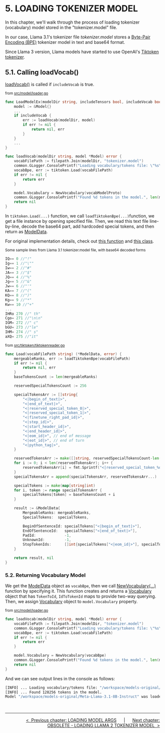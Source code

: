 # **5. LOADING TOKENIZER MODEL**

In this chapter, we'll walk through the process of loading tokenizer (vocabulary) model stored in the "tokenizer.model" file.

In our case, Llama 3.1's tokenizer file *tokenizer.model* stores a [Byte-Pair Encoding (BPE)](https://huggingface.co/learn/nlp-course/en/chapter6/5) tokenizer model in text and base64 format.<br>

Since Llama 3 version, Llama models have started to use OpenAI's [Tiktoken tokenizer](https://github.com/openai/tiktoken).

## **5.1. Calling loadVocab()**

[loadVocab()](../src/model/loader.go) is called if ```includeVocab``` is true.

<sup>from [src/model/loader.go](../src/model/loader.go)</sup>

```go
func LoadModelEx(modelDir string, includeTensors bool, includeVocab bool) (*Model, error) {
    model := &Model{}
    ...
    if includeVocab {
        err := loadVocab(modelDir, model)
        if err != nil {
            return nil, err
        }
    }
    ...
}

func loadVocab(modelDir string, model *Model) error {
    vocabFilePath := filepath.Join(modelDir, "tokenizer.model")
    common.GLogger.ConsolePrintf("Loading vocabulary/tokens file: \"%s\"...", vocabFilePath)
	vocabBpe, err := tiktoken.Load(vocabFilePath)
	if err != nil {
		return err
	}

    model.Vocabulary = NewVocabulary(vocabModelProto)
    common.GLogger.ConsolePrintf("Found %d tokens in the model.", len(model.Vocabulary.IdToToken))
    return nil
}
```

In ```tiktoken.Load(...)``` function, we call ```loadTiktokenBpe(...)```function, we get a file instance by opening specified file. Then, we read this text file line-by-line, decode the base64 part, add hardcoded special tokens, and then return as [ModelData](../src/tiktoken/model.go).

For original implementation details, check out [this function](https://github.com/openai/tiktoken/blob/c0ba74c238d18b4824c25f3c27fc8698055b9a76/tiktoken/load.py#L143) and [this class](https://github.com/meta-llama/llama-models/blob/5ee9cb5eaf92d542f1b1ee595af64a9ffdc07bac/models/llama3_1/api/tokenizer.py#L44).

<sup>Some sample lines from Llama 3.1 tokenizer.model file, with base64 decoded forms</sup>

```go
IQ== 0 //"!"
Ig== 1 //"\""
Iw== 2 //"#"
JA== 3 //"$"
JQ== 4 //"%"
Jg== 5 //"&"
Jw== 6 //"'"
KA== 7 //"("
KQ== 8 //")"
Kg== 9 //"*"
Kw== 10 //"+"
...
IHRo 270 //" th"
Cgo= 271 //"\n\n"
IGM= 272 //" c"
bGU= 273 //"le"
IHM= 274 //" s"
aXQ= 275 //"it"
```

<sup>from [src/tiktoken/tiktokenreader.go](../src/tiktoken/tiktokenreader.go)</sup>

```go
func Load(vocabFilePath string) (*ModelData, error) {
	mergeableRanks, err := loadTiktokenBpe(vocabFilePath)
	if err != nil {
		return nil, err
	}
	baseTokensCount := len(mergeableRanks)

	reservedSpecialTokensCount := 256

	specialTokensArr := []string{
		"<|begin_of_text|>",
		"<|end_of_text|>",
		"<|reserved_special_token_0|>",
		"<|reserved_special_token_1|>",
		"<|finetune_right_pad_id|>",
		"<|step_id|>",
		"<|start_header_id|>",
		"<|end_header_id|>",
		"<|eom_id|>", // end of message
		"<|eot_id|>", // end of turn
		"<|python_tag|>",
	}

	reservedTokensArr := make([]string, reservedSpecialTokensCount-len(specialTokensArr))
	for i := 0; i < len(reservedTokensArr); i++ {
		reservedTokensArr[i] = fmt.Sprintf("<|reserved_special_token_%d|>", 2+i)
	}
	specialTokensArr = append(specialTokensArr, reservedTokensArr...)

	specialTokens := make(map[string]int)
	for i, token := range specialTokensArr {
		specialTokens[token] = baseTokensCount + i
	}

	result := &ModelData{
		MergeableRanks: mergeableRanks,
		SpecialTokens:  specialTokens,

		BeginOfSentenceId: specialTokens["<|begin_of_text|>"],
		EndOfSentenceId:   specialTokens["<|end_of_text|>"],
		PadId:             -1,
		UnknownId:         -1,
		StopTokenIds:      []int{specialTokens["<|eom_id|>"], specialTokens["<|eot_id|>"]},
	}

	return result, nil
}
```

### **5.2. Returning Vocabulary Model**

We get the [ModelData](../src/tiktoken/model.go) object as ```vocabBpe```, then we call [NewVocabulary(...)](../src/model/vocabulary.go) function by specifying it. This function creates and returns a [Vocabulary](../src/model/vocabulary.go) object that has ```TokenToId```, ```IdToTokenId``` maps to provide two-way querying.<br>
Then, we assign [Vocabulary](../src/model/vocabulary.go) object to ```model.Vocabulary``` property.

<sup>from [src/model/loader.go](../src/model/loader.go)</sup>

```go
func loadVocab(modelDir string, model *Model) error {
	vocabFilePath := filepath.Join(modelDir, "tokenizer.model")
	common.GLogger.ConsolePrintf("Loading vocabulary/tokens file: \"%s\"...", vocabFilePath)
	vocabBpe, err := tiktoken.Load(vocabFilePath)
	if err != nil {
		return err
	}

	model.Vocabulary = NewVocabulary(vocabBpe)
	common.GLogger.ConsolePrintf("Found %d tokens in the model.", len(model.Vocabulary.IdToToken))
	return nil
}
```

And we can see output lines in the console as follows:

```sh
[INFO] ... Loading vocabulary/tokens file: "/workspace/models-original/Meta-Llama-3.1-8B-Instruct/tokenizer.model"...
[INFO] ... Found 128256 tokens in the model.
Model "/workspace/models-original/Meta-Llama-3.1-8B-Instruct" was loaded.
```

<br>

---

<div align="right">

[&lt;&nbsp;&nbsp;Previous chapter: LOADING MODEL ARGS](./04-LOADING-MODEL-ARGS.md)&nbsp;&nbsp;&nbsp;&nbsp;&nbsp;&nbsp;|&nbsp;&nbsp;&nbsp;&nbsp;&nbsp;&nbsp;[Next chapter: OBSOLETE - LOADING LLAMA 2 TOKENIZER MODEL&nbsp;&nbsp;&gt;](./06-OBSOLETE-LOADING-LLAMA-2-TOKENIZER-MODEL.md)

</div>
